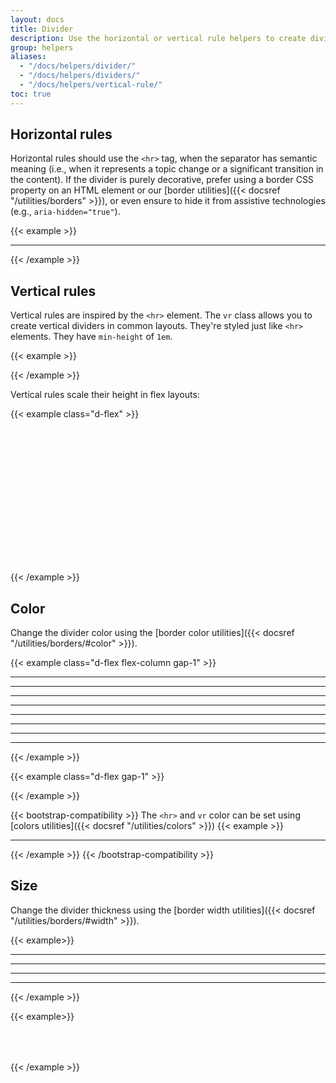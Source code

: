 ```yaml
---
layout: docs
title: Divider
description: Use the horizontal or vertical rule helpers to create dividers. A divider can be used to visually structure an interface by clearly separating content sections.
group: helpers
aliases:
  - "/docs/helpers/divider/"
  - "/docs/helpers/dividers/"
  - "/docs/helpers/vertical-rule/"
toc: true
---
```


## Horizontal rules

Horizontal rules should use the `<hr>` tag, when the separator has semantic meaning (i.e., when it represents a topic change or a significant transition in the content). If the divider is purely decorative, prefer using a border CSS property on an HTML element or our [border utilities]({{< docsref "/utilities/borders" >}}), or even ensure to hide it from assistive technologies (e.g., `aria-hidden="true"`).

{{< example >}}
<hr>
<div class="border-top border-default my-medium"></div>
{{< /example >}}

## Vertical rules

Vertical rules are inspired by the `<hr>` element. The `vr` class allows you to create vertical dividers in common layouts. They're styled just like `<hr>` elements. They have `min-height` of `1em`.

{{< example >}}
<div class="vr"></div>
{{< /example >}}

Vertical rules scale their height in flex layouts:

{{< example class="d-flex" >}}
<div class="d-flex" style="height: 50px;">
  <div class="vr"></div>
</div>
<div class="d-flex" style="height: 80px;">
  <div class="vr"></div>
</div>
<div class="d-flex" style="height: 100px;">
  <div class="vr"></div>
</div>
{{< /example >}}

## Color

Change the divider color using the [border color utilities]({{< docsref "/utilities/borders/#color" >}}).

{{< example class="d-flex flex-column gap-1" >}}
<hr class="border-muted">
<hr class="border-emphasized">
<hr class="border-brand-primary">
<div data-bs-theme="light" class="bg-brand-primary py-2xs"><hr class="border-on-brand-primary"></div>
<div data-bs-theme="light" class="bg-always-white py-2xs"><hr class="border-always-black"></div>
<div data-bs-theme="dark" class="bg-always-black py-2xs"><hr class="border-always-white"></div>
<div data-bs-theme="dark" class="bg-always-black py-2xs"><hr class="border-always-on-black"></div>
<div data-bs-theme="light" class="bg-always-white py-2xs"><hr class="border-always-on-white"></div>
{{< /example >}}

{{< example class="d-flex gap-1" >}}
<div class="vr border-muted"></div>
<div class="vr border-emphasized"></div>
<div class="vr border-brand-primary"></div>
<div data-bs-theme="light" class="d-flex bg-brand-primary"><div class="vr border-on-brand-primary"></div></div>
<div data-bs-theme="light" class="d-flex bg-always-white px-2xs"><div class="vr border-always-black"></div></div>
<div data-bs-theme="dark" class="d-flex bg-always-black px-2xs"><div class="vr border-always-white"></div></div>
<div data-bs-theme="dark" class="d-flex bg-always-black px-2xs"><div class="vr border-always-on-black"></div></div>
<div data-bs-theme="light" class="d-flex bg-always-white px-2xs"><div class="vr border-always-on-white"></div></div>
{{< /example >}}

{{< bootstrap-compatibility >}}
The `<hr>` and `vr` color can be set using [colors utilities]({{< docsref "/utilities/colors" >}})
{{< example >}}
<hr class="text-muted">
<div class="vr text-brand-primary"></div>
{{< /example >}}
{{< /bootstrap-compatibility >}}

## Size

Change the divider thickness using the [border width utilities]({{< docsref "/utilities/borders/#width" >}}).

{{< example>}}
<div>
  <hr class="border-thin">
  <hr class="border-medium">
  <hr class="border-thick">
  <hr class="border-thicker">
</div>
{{< /example >}}

{{< example>}}
<div class="d-flex" style="height: 50px;">
  <div class="vr border-thin"></div>
  <div class="vr border-medium"></div>
  <div class="vr border-thick"></div>
  <div class="vr border-thicker"></div>
</div>
{{< /example >}}

